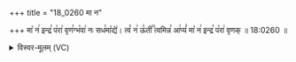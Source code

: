 +++
title = "18_0260 मा न"

+++
मा꣡ न꣢ इन्द्र꣣ प꣡रा꣢ वृण꣣ग्भ꣡वा꣢ नः सध꣣मा꣡द्ये꣢। त्वं꣡ न꣢ ऊ꣣ती꣢꣫ त्वमिन्न꣣ आ꣢प्यं꣣ मा꣡ न꣢ इन्द्र꣣ प꣡रा꣢ वृणक् ॥ 18:0260 ॥

<details><summary>विस्वर-मूलम् (VC)</summary>

मा न इन्द्र परा वृणग्भवा नः सधमाद्ये । त्वं न ऊती त्वमिन्न आप्यं मा न इन्द्र परा वृणक् ॥२६०॥
</details>
